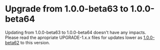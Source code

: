# Upgrade from 1.0.0-beta63 to 1.0.0-beta64

Updating from 1.0.0-beta63 to 1.0.0-beta64 doesn't have any impacts. Please read the apropriate UPGRADE-1.x.x files for updates lower as [1.0.0-beta62](UPGRADE-1.0.0-beta62.md) to this version.
